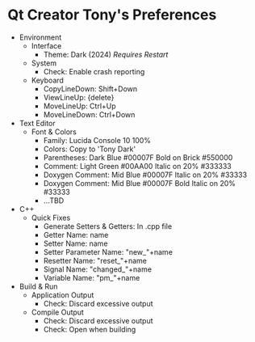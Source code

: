 # Qt Creator Tony's Preferences

* Environment
  * Interface
    * Theme: Dark (2024) _Requires Restart_
  * System
    * Check: Enable crash reporting
  * Keyboard
    * CopyLineDown: Shift+Down
    * ViewLineUp: {delete}
    * MoveLineUp: Ctrl+Up
    * MoveLineDown: Ctrl+Down
* Text Editor
  * Font & Colors
    * Family: Lucida Console 10 100%
    * Colors: Copy to 'Tony Dark'
    * Parentheses: Dark Blue #00007F Bold on Brick #550000
    * Comment: Light Green #00AA00 Italic on 20% #333333
    * Doxygen Comment: Mid Blue #00007F Italic on 20% #33333 
    * Doxygen Comment: Mid Blue #00007F Bold Italic on 20% #33333 
    * ...TBD
* C++
  * Quick Fixes
    * Generate Setters & Getters: In .cpp file
    * Getter Name: name
    * Setter Name: name
    * Setter Parameter Name: "new_"+name
    * Resetter Name: "reset_"+name
    * Signal Name: "changed_"+name
    * Variable Name: "pm_"+name
* Build & Run
  * Application Output
    * Check: Discard excessive output
  * Compile Output
    * Check: Discard excessive output
    * Check: Open when building
   
  
